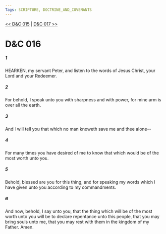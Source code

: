 ```yaml
---
Tags: SCRIPTURE, DOCTRINE_AND_COVENANTS
---
```


[<< D&C 015](DOCTRINE_AND_COVENANTS/D&C_015.md) | [D&C 017 >>](DOCTRINE_AND_COVENANTS/D&C_017.md)

# D&C 016

##### 1
 HEARKEN, my servant Peter, and listen to the words of Jesus Christ, your Lord and your Redeemer.
##### 2
 For behold, I speak unto you with sharpness and with power, for mine arm is over all the earth.
##### 3
 And I will tell you that which no man knoweth save me and thee alone--
##### 4
 For many times you have desired of me to know that which would be of the most worth unto you.
##### 5
 Behold, blessed are you for this thing, and for speaking my words which I have given unto you according to my commandments.
##### 6
 And now, behold, I say unto you, that the thing which will be of the most worth unto you will be to declare repentance unto this people, that you may bring souls unto me, that you may rest with them in the kingdom of my Father. Amen.
